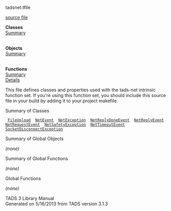 ---
---
<span class="title">tadsnet.t</span><span class="type">file</span>

[source file](../source/tadsnet.t.html)

**Classes**  
[Summary](#_ClassSummary_)  
 

**Objects**  
[Summary](#_ObjectSummary_)  
 

**Functions**  
[Summary](#_FunctionSummary_)  
[Details](#_Functions_)

<div class="fdesc">

This file defines classes and properties used with the tads-net
intrinsic function set. If you're using this function set, you should
include this source file in your build by adding it to your project
makefile.

</div>

<span id="_ClassSummary_"></span>

<div class="mjhd">

<span class="hdln">Summary of Classes</span>  

</div>

` `[`FileUpload`](../object/FileUpload.html)`  `[`NetEvent`](../object/NetEvent.html)`  `[`NetException`](../object/NetException.html)`  `[`NetReplyDoneEvent`](../object/NetReplyDoneEvent.html)`  `[`NetReplyEvent`](../object/NetReplyEvent.html)`  `[`NetRequestEvent`](../object/NetRequestEvent.html)`  `[`NetSafetyException`](../object/NetSafetyException.html)`  `[`NetTimeoutEvent`](../object/NetTimeoutEvent.html)`  `[`SocketDisconnectException`](../object/SocketDisconnectException.html)`  `
<span id="_ObjectSummary_"></span>

<div class="mjhd">

<span class="hdln">Summary of Global Objects</span>  

</div>

*(none)* <span id="FunctionSummary_"></span>

<div class="mjhd">

<span class="hdln">Summary of Global Functions</span>  

</div>

*(none)* <span id="_Functions_"></span>

<div class="mjhd">

<span class="hdln">Global Functions</span>  

</div>

*(none)*

<div class="ftr">

TADS 3 Library Manual  
Generated on 5/16/2013 from TADS version 3.1.3

</div>
